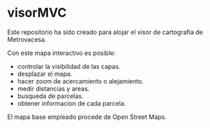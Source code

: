 # visorMVC
Este repositorio ha sido creado para alojar el visor de cartografia de Metrovacesa.

Con este mapa interactivo es posible:
- controlar la visibilidad de las capas.
- desplazar el mapa.
- hacer zoom de acercamiento o alejamiento.
- medir distancias y areas.
- busqueda de parcelas.
- obtener informacion de cada parcela.
  
El mapa base empleado procede de Open Street Maps.
